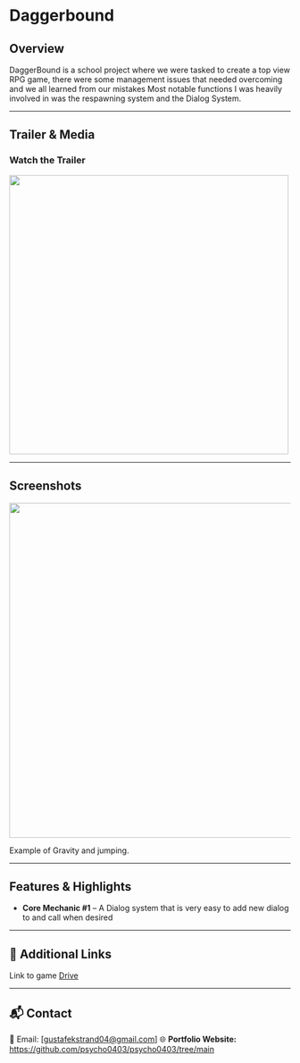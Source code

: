# Daggerbound

## Overview  
DaggerBound is a school project where we were tasked to create a top view RPG game, there were some management issues that needed overcoming and we all learned from our mistakes
Most notable functions I was heavily involved in was the respawning system and the Dialog System. 

---

## Trailer & Media  
### Watch the Trailer  
<a href="https://www.youtube.com/watch?v=j9DEZIbw0ys">
  <img src="https://img.youtube.com/vi/j9DEZIbw0ys/maxresdefault.jpg" width="500">
</a>

---

## Screenshots  
<p align="left">
  <img src="https://github.com/psycho0403/Sushi-2-Go/blob/main/JumpAndGravety.jpg" width="600">
  
  Example of Gravity and jumping.
</p>

---

## Features & Highlights  
- **Core Mechanic #1** – A Dialog system that is very easy to add new dialog to and call when desired

---

## 🔗 Additional Links  
Link to game [Drive](https://changemakereducation-my.sharepoint.com/:f:/g/personal/korben_lyall-wilson_edu_futuregames_se/EhS5oDm6wwNHrAlhk_sSeVYBwtZ1OH-g63AX6p0Omjuz9g?e=12wjzz) 

---

## 📬 Contact  
📧 Email: [gustafekstrand04@gmail.com] 
🌐 **Portfolio Website:** https://github.com/psycho0403/psycho0403/tree/main 
